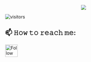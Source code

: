 <p align="center">
<img src="https://cdn.discordapp.com/attachments/1069432148186112081/1078629249474383902/d24007-253-20f3b1782f185f19992d-0.png">

</p>

![visitors](https://vbr.wocr.tk/badge?page_id=gustavosett)

## 📫 𝙷𝚘𝚠 𝚝𝚘 𝚛𝚎𝚊𝚌𝚑 𝚖𝚎:

[<img src="https://raw.githubusercontent.com/Raymo111/Raymo111/master/socials/linkedin.png" height="40em" align="center" alt="Follow Gustavo on LinkedIn" title="Follow Gustavo on LinkedIn"/>](https://www.linkedin.com/in/gustavo-carvalho-0250411a7/)
